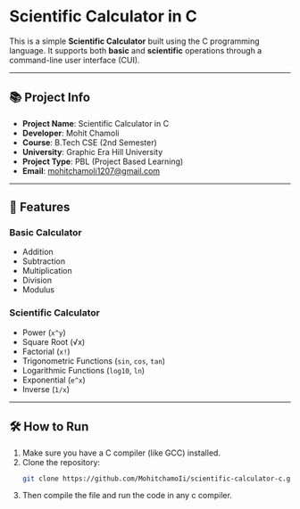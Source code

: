# Scientific Calculator in C

This is a simple **Scientific Calculator** built using the C programming language. It supports both **basic** and **scientific** operations through a command-line user interface (CUI).

---

## 📚 Project Info

- **Project Name**: Scientific Calculator in C
- **Developer**: Mohit Chamoli
- **Course**: B.Tech CSE (2nd Semester)
- **University**: Graphic Era Hill University
- **Project Type**: PBL (Project Based Learning)
- **Email**: [mohitchamoli1207@gmail.com](mailto:mohitchamoli1207@gmail.com)

---

## 🧮 Features

### Basic Calculator
- Addition
- Subtraction
- Multiplication
- Division
- Modulus

### Scientific Calculator
- Power (`x^y`)
- Square Root (√x)
- Factorial (`x!`)
- Trigonometric Functions (`sin`, `cos`, `tan`)
- Logarithmic Functions (`log10`, `ln`)
- Exponential (`e^x`)
- Inverse (`1/x`)

---

## 🛠️ How to Run

1. Make sure you have a C compiler (like GCC) installed.
2. Clone the repository:
   ```bash
   git clone https://github.com/MohitchamoIi/scientific-calculator-c.git
3. Then compile the file and run the code in any c compiler.
